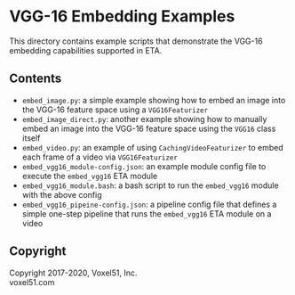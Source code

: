# VGG-16 Embedding Examples

This directory contains example scripts that demonstrate the VGG-16 embedding
capabilities supported in ETA.

## Contents

-   `embed_image.py`: a simple example showing how to embed an image into the
    VGG-16 feature space using a `VGG16Featurizer`
-   `embed_image_direct.py`: another example showing how to manually embed an
    image into the VGG-16 feature space using the `VGG16` class itself
-   `embed_video.py`: an example of using `CachingVideoFeaturizer` to embed
    each frame of a video via `VGG16Featurizer`
-   `embed_vgg16_module-config.json`: an example module config file to execute
    the `embed_vgg16` ETA module
-   `embed_vgg16_module.bash`: a bash script to run the `embed_vgg16` module
    with the above config
-   `embed_vgg16_pipeine-config.json`: a pipeline config file that defines a
    simple one-step pipeline that runs the `embed_vgg16` ETA module on a video

## Copyright

Copyright 2017-2020, Voxel51, Inc.<br> voxel51.com
